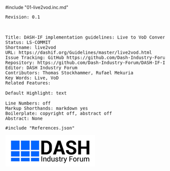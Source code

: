 #include "01-live2vod.inc.md"

<!-- Document metadata follows. The below sections are used by the document compiler and are not directly visible. -->

<pre class="metadata">
Revision: 0.1

<!-- Feature Tags: *Status*, *Contributors*, Last Updated, version, classification (live, DRM, on-demand, Ad Insertion), related features, *githubs for issues*.-->

Title: DASH-IF implementation guidelines: Live to VoD Conversion
Status: LS-COMMIT
Shortname: live2vod
URL: https://dashif.org/Guidelines/master/live2vod.html
Issue Tracking: GitHub https://github.com/Dash-Industry-Forum/DASH-IF-IOP/issues
Repository: https://github.com/Dash-Industry-Forum/DASH-IF-IOP GitHub
Editor: DASH Industry Forum
Contributors: Thomas Stockhammer, Rufael Mekuria
Key Words: Live, VoD
Related Features: 

Default Highlight: text
<!-- Enabling line numbers breaks code blocks in PDF! (2018-10-02) -->
Line Numbers: off
Markup Shorthands: markdown yes
Boilerplate: copyright off, abstract off
Abstract: None
</pre>

<!-- Custom bibliography entries go in References.json. Prefer adding your document to SpecRef over maintaining a custom definition. -->
<pre class="biblio">
#include "References.json"
</pre>

<pre boilerplate="logo">
<a href="https://dashif.org/"><img src="Images/DASH-IF.png" /></a>
</pre>
